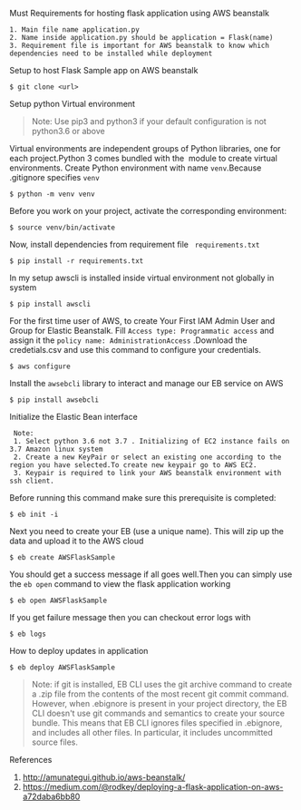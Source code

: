 Must Requirements for hosting flask application using AWS beanstalk
```
1. Main file name application.py
2. Name inside application.py should be application = Flask(name)
3. Requirement file is important for AWS beanstalk to know which dependencies need to be installed while deployment
```
Setup to host Flask Sample app on AWS beanstalk 

```
$ git clone <url>
```
Setup python Virtual environment 
 
> Note: Use pip3 and python3 if your default configuration is not python3.6 or above

 Virtual environments are independent groups of Python libraries, one for each project.Python 3 comes bundled with the <venv> module to create virtual environments.
 Create Python environment with name `venv`.Because .gitignore specifies `venv`
  
  ```
$ python -m venv venv
  
  ```
  Before you work on your project, activate the corresponding environment:
  ```
$ source venv/bin/activate
```
Now, install dependencies from requirement file ` requirements.txt`

```
$ pip install -r requirements.txt
```

In my setup awscli is installed inside virtual environment not globally in system

```
$ pip install awscli

```
For the first time user of AWS, to create Your First IAM Admin User and Group for Elastic Beanstalk. Fill  `Access type: Programmatic access` and assign it the `policy name: AdministrationAccess` .Download the credetials.csv and use this command to configure your credentials.

```
$ aws configure
```

Install the `awsebcli` library to interact and manage our EB service on AWS
```
$ pip install awsebcli

```
Initialize the Elastic Bean interface
```
 Note: 
 1. Select python 3.6 not 3.7 . Initializing of EC2 instance fails on 3.7 Amazon linux system
 2. Create a new KeyPair or select an existing one according to the region you have selected.To create new keypair go to AWS EC2.
 3. Keypair is required to link your AWS beanstalk environment with ssh client.
```
Before running this command make sure this prerequisite is completed:
```
$ eb init -i
```

Next you need to create your EB (use a unique name). This will zip up the data and upload it to the AWS cloud
```
$ eb create AWSFlaskSample

```
You should get a success message if all goes well.Then you can simply use the `eb open` command to view the flask application working

```
$ eb open AWSFlaskSample

 ```
 
 If you get failure message then you can checkout error logs with
 
 ```
$ eb logs
```

How to deploy updates in application
```
$ eb deploy AWSFlaskSample
```

> Note:  if git is installed, EB CLI uses the git archive command to create a .zip file from the contents of the most recent git commit command.
However, when .ebignore is present in your project directory, the EB CLI doesn't use git commands and semantics to create your source bundle. 
This means that EB CLI ignores files specified in .ebignore, and includes all other files. In particular, it includes uncommitted source files.

References
1. http://amunategui.github.io/aws-beanstalk/
2. https://medium.com/@rodkey/deploying-a-flask-application-on-aws-a72daba6bb80






 

